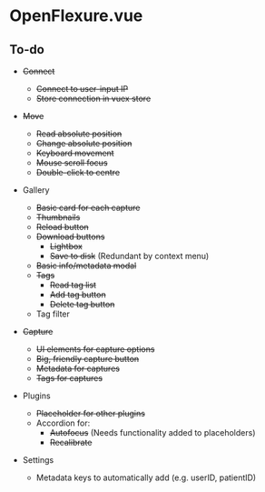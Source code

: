 # OpenFlexure.vue

## To-do
* ~~Connect~~
    * ~~Connect to user-input IP~~
    * ~~Store connection in vuex store~~

* ~~Move~~
    * ~~Read absolute position~~
    * ~~Change absolute position~~
    * ~~Keyboard movement~~
    * ~~Mouse scroll focus~~
    * ~~Double-click to centre~~

* Gallery
    * ~~Basic card for each capture~~
    * ~~Thumbnails~~
    * ~~Reload button~~
    * ~~Download buttons~~
        * ~~Lightbox~~
        * ~~Save to disk~~ (Redundant by context menu)
    * ~~Basic info/metadata modal~~
    * ~~Tags~~
        * ~~Read tag list~~
        * ~~Add tag button~~
        * ~~Delete tag button~~
    * Tag filter

* ~~Capture~~
    * ~~UI elements for capture options~~
    * ~~Big, friendly capture button~~
    * ~~Metadata for captures~~
    * ~~Tags for captures~~

* Plugins
    * ~~Placeholder for other plugins~~
    * Accordion for:
        * ~~Autofocus~~ (Needs functionality added to placeholders)
        * ~~Recalibrate~~

* Settings
    * Metadata keys to automatically add (e.g. userID, patientID)